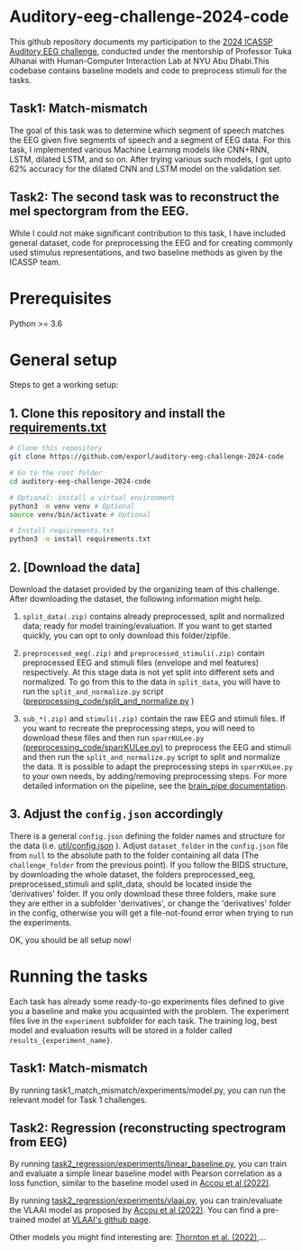 Auditory-eeg-challenge-2024-code
================================
This github repository documents my participation to the [2024 ICASSP Auditory EEG challenge](https://exporl.github.io/auditory-eeg-challenge-2024), conducted under the mentorship of Professor Tuka Alhanai with Human-Computer Interaction Lab at NYU Abu Dhabi.This codebase contains baseline models and code to preprocess stimuli for the tasks.

## Task1: Match-mismatch

The goal of this task was to determine which segment of speech matches the EEG given five segments of speech and a segment of EEG data. For this task, I implemented various Machine Learning models like CNN+RNN, LSTM, dilated LSTM, and so on. After trying various such models, I got upto 62% accuracy for the dilated CNN and LSTM model on the validation set.

## Task2: The second task was to reconstruct the mel spectorgram from the EEG. 

While I could not make significant contribution to this task, I have included general dataset, code for preprocessing the EEG and for creating commonly used stimulus representations, and two baseline methods as given by the ICASSP team.

# Prerequisites

Python >= 3.6

# General setup

Steps to get a working setup:

## 1. Clone this repository and install the [requirements.txt](requirements.txt)
```bash
# Clone this repository
git clone https://github.com/exporl/auditory-eeg-challenge-2024-code

# Go to the root folder
cd auditory-eeg-challenge-2024-code

# Optional: install a virtual environment
python3 -m venv venv # Optional
source venv/bin/activate # Optional

# Install requirements.txt
python3 -m install requirements.txt
```

## 2. [Download the data]

Download the dataset provided by the organizing team of this challenge. After downloading the dataset, the following information might help.

   1. `split_data(.zip)` contains already preprocessed, split and normalized data; ready for model training/evaluation. 
If you want to get started quickly, you can opt to only download this folder/zipfile.

   2. `preprocessed_eeg(.zip)` and `preprocessed_stimuli(.zip)` contain preprocessed EEG and stimuli files (envelope and mel features) respectively.
At this stage data is not yet split into different sets and normalized. To go from this to the data in `split_data`, you will have to run the `split_and_normalize.py` script ([preprocessing_code/split_and_normalize.py](./preprocessing_code/split_and_normalize.py) )

   3. `sub_*(.zip)` and `stimuli(.zip)` contain the raw EEG and stimuli files. 
If you want to recreate the preprocessing steps, you will need to download these files and then run `sparrKULee.py` [(preprocessing_code/sparrKULee.py)](./preprocessing_code/sparrKULee.py) to preprocess the EEG and stimuli and then run the `split_and_normalize.py` script to split and normalize the data.
It is possible to adapt the preprocessing steps in `sparrKULee.py` to your own needs, by adding/removing preprocessing steps. For more detailed information on the pipeline, see the [brain_pipe documentation](https://exporl.github.io/brain_pipe/).


## 3. Adjust the `config.json` accordingly

There is a general `config.json` defining the folder names and structure for the data (i.e. [util/config.json](./util/config.json) ).
Adjust `dataset_folder` in the `config.json` file from `null` to the absolute path to the folder containing all data (The `challenge_folder` from the previous point). 
If you follow the BIDS structure, by downloading the whole dataset, the folders preprocessed_eeg, preprocessed_stimuli and split_data, should be located inside the 'derivatives' folder. If you only download these three folders, make sure they are either in a subfolder 'derivatives', or change the 'derivatives' folder in the config, otherwise you will get a file-not-found error when trying to run the experiments. 
  

OK, you should be all setup now!

    

# Running the tasks

Each task has already some ready-to-go experiments files defined to give you a
baseline and make you acquainted with the problem. The experiment files live
in the `experiment` subfolder for each task. The training log,
best model and evaluation results will be stored in a folder called
`results_{experiment_name}`.

## Task1: Match-mismatch
    
By running task1_match_mismatch/experiments/model.py, you can run the relevant model for Task 1 challenges.

## Task2: Regression (reconstructing spectrogram from EEG)

By running [task2_regression/experiments/linear_baseline.py](./task2_regression/experiments/linear_baseline.py), you can 
train and evaluate a simple linear baseline model with Pearson correlation as a loss function, similar to the baseline model used in [Accou et al (2022)](https://www.biorxiv.org/content/10.1101/2022.09.28.509945).

By running [task2_regression/experiments/vlaai.py](./task2_regression/experiments/vlaai.py), you can train/evaluate
the VLAAI model as proposed by [Accou et al (2022)](https://www.biorxiv.org/content/10.1101/2022.09.28.509945). You can find a pre-trained model at [VLAAI's github page](https://github.com/exporl/vlaai).

Other models you might find interesting are: [Thornton et al. (2022)](https://iopscience.iop.org/article/10.1088/1741-2552/ac7976),...
